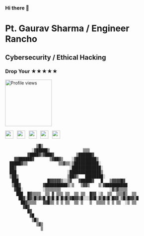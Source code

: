 ### Hi there 👋
# Pt. Gaurav Sharma / Engineer Rancho
## Cybersecurity / Ethical Hacking
### Drop Your ★★★★★

<!-- ![](https://komarev.com/ghpvc/?username=EngineerRancho&color=brightgreen) -->
<a href="https://github.com/EngineerRancho">
  <img src="https://komarev.com/ghpvc/?username=EngineerRancho&base=3800&color=brightgreen" alt="Profile views" title="Profile views" style="width: 150px; height: auto;" />
</a>



[<img src="https://img.shields.io/badge/Email-Contact-red?style=for-the-badge" height="26"/>](mailto:2gauravpandit@gmail.com) &nbsp;
[<img src="https://img.shields.io/badge/LinkedIn-Connect-blue?style=for-the-badge" height="26"/>](https://www.linkedin.com/in/pt-gaurav-sharma) &nbsp;
[<img src="https://img.shields.io/badge/Instagram-Follow-orange?style=for-the-badge" height="26"/>](https://www.instagram.com/gauravpandit_4ever) &nbsp;
[<img src="https://img.shields.io/badge/Snapchat-Add-yellow?style=for-the-badge" height="26"/>](http://www.snapchat.com/add/gauravpandit_1) &nbsp;
[<img src="https://img.shields.io/badge/WhatsApp-Chat-brightgreen?style=for-the-badge" height="26"/>](https://wa.me/+15623997104) &nbsp;


                  ▒█▒                                                
                ░▓█████▒               ▒▒▒                              
              ▓████▓▒▓███▓          ▒██████▓                           
        ▓▓██████▓       ▒▓██▓▒    ░▓█████████▒                          
      █████▓▒▒              ▒▒▓▒▒░▒███████████░                       
      ██▓                        ░█████████████░                          
      ███                       ░██████████████▒                        
      ▒██▒                      ▒██▓▒   ████████░                       
       ███             █▓▓▓▓▓▒░░▒▓   ▓█████▓   █   ▒▓▓▓▓█▓              
       ▒██▓          ▓██████████▒░▒   ▒▓▓▒    ▒░▓██████████                   
        ▓██░         ░▒▒▒▒▒▒▒                      ░▓▒▓▒▒▒▒                   
         ███  █▓▒▒▒▒  ▒▒ ▓ ▒▒▒ ▒▒  ▒▒ ▒▒  █▓▓ ░▒  ▒▒  ▒▒▒▓▒  ▒▒       
          ██▓░█▓▒█▒▓▒█░█▒█░█░█▒█▒▓█▓▓▒█░░░█▓█░▓▒█▒█░█▓▓░▒█▒█▓▓▒█      
           ██▓▒▒▒▒   ▓▓█▒▒ ▒ ▒ ▒▒  ▒▒ ▒   ▒  ▒▒▒▒ ▒ ▒ ▒▒  ░▒ ▒▒        
            ▓█▓
              █▓
               ▓█
                ▒█▒
                  ▒▓▒
                    ▒


<!--

[<img src="https://img.icons8.com/color/144/000000/linkedin.png" height="90"/>](https://www.linkedin.com/in/pt-gaurav-sharma) &nbsp;
[<img src="https://img.icons8.com/color/144/000000/instagram-new.png" height="90"/>](https://www.instagram.com/gauravpandit_4ever) &nbsp;
[<img src="https://img.icons8.com/color/144/000000/snapchat.png" height="90"/>](http://www.snapchat.com/add/gauravpandit_1) &nbsp;
[<img src="https://img.icons8.com/color/144/000000/whatsapp.png" height="90"/>](https://wa.me/+15623997104) &nbsp;
[<img src="https://img.icons8.com/color/144/000000/email.png" height="90"/>](mailto:2gauravpandit@gmail.com)
-->

<!-- 🔭 I’m currently working on Mini Project ideas 
- 🌱 I’m currently learning Cyber cecurity 
- 👯 I’m looking to collaborate on GitHub
- 🤔 I’m looking for help with ... can't say 
- 💬 Ask me about ... myself 😅
- 📫 How to reach me: ... Prefer Links on Profile
- ⚡ Fun fact: ... solving the issues in your issue solvings.!
-->
